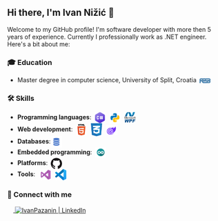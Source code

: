 ## Hi there, I'm Ivan Nižić 👋
Welcome to my GitHub profile! I'm software developer with more then 5 years of experience. Currently I professionally work as .NET engineer. Here's a bit about me:

### 🎓 Education
- Master degree in computer science, University of Split, Croatia&ensp;<img align="center" alt="Python" style="margin-right:2px;" width="26px" src="images/fesb-logo.jpg" />

### 🛠️ Skills
- **Programming languages**:&ensp;<img align="center" alt="C#" style="margin-right:2px;" width="26px" src="https://raw.githubusercontent.com/github/explore/80688e429a7d4ef2fca1e82350fe8e3517d3494d/topics/csharp/csharp.png" />&ensp;<img align="center" alt="Python" style="margin-right:2px;" width="26px" src="images/python-logo.png" />&ensp;<img align="center" alt="Python" style="margin-right:2px;" width="26px" src="images/wpf-logo.png" />
- **Web development**:&ensp;<img align="center" alt="HTML5" style="margin-right:2px;" width="26px" src="https://raw.githubusercontent.com/github/explore/80688e429a7d4ef2fca1e82350fe8e3517d3494d/topics/html/html.png" />&ensp;<img align="center" alt="Python" style="margin-right:2px;" width="26px" src="images/css3-logo.png" />&ensp;<img align="center" alt="Python" style="margin-right:2px;" width="26px" src="images/blazor-logo.png" />
- **Databases**:<img align="center" alt="SQL" style="margin-right:2px;" width="26px" src="https://raw.githubusercontent.com/github/explore/80688e429a7d4ef2fca1e82350fe8e3517d3494d/topics/sql/sql.png" />
- **Embedded programming**:&ensp;<img align="center" alt="Python" style="margin-right:2px;" width="26px" src="images/arduino-logo.png" />
- **Platforms**:&ensp;<img align="center" alt="GitHub" style="margin-right:2px;" width="26px" src="https://raw.githubusercontent.com/github/explore/78df643247d429f6cc873026c0622819ad797942/topics/github/github.png" />
- **Tools**: &ensp;<img align="center" alt="Python" style="margin-right:2px;" width="26px" src="images/logo.png" />&ensp;<img align="center" alt="Visual Studio Code" style="margin-right:2px;" width="26px" src="https://raw.githubusercontent.com/github/explore/80688e429a7d4ef2fca1e82350fe8e3517d3494d/topics/visual-studio-code/visual-studio-code.png" />

### 💬 Connect with me
  &emsp;<a href="https://www.linkedin.com/in/ivan-ni%C5%BEi%C4%87-000902181?originalSubdomain=hr&original_referer=https%3A%2F%2Fwww.google.com%2F">
    <img align="center" alt="IvanPazanin | LinkedIn" width="22px" src="https://cdn-icons-png.flaticon.com/512/174/174857.png"  />
  </a>
<br />

<!--
TODO:
- Dodati slike za jezike, alate, fakultet, pogledati na https://github.com/ipazanin#what-do-i-do
- Dodati certifikate kao što je Vlado https://github.com/vladopandzic 📜 Certifications
-->
